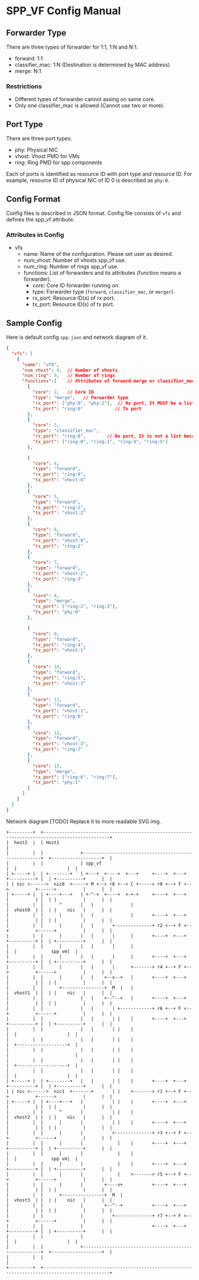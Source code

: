 # SPP_VF Config Manual

## Forwarder Type

There are three types of forwarder for 1:1, 1:N and N:1.

  * forward: 1:1
  * classifier_mac: 1:N (Destination is determined by MAC address)
  * merge: N:1

### Restrictions

  * Different types of forwarder cannot assing on same core.
  * Only one classifier_mac is allowed (Cannot use two or more).

## Port Type

There are three port types.

  * phy: Physical NIC
  * vhost: Vhost PMD for VMs
  * ring: Ring PMD for spp components

Each of ports is identified as resource ID with port type and resource ID.
For example, resource ID of physical NIC of ID 0 is described as `phy:0`.

## Config Format

Config files is described in JSON format.
Config file consists of `vfs` and defines the spp_vf attribute.

### Attributes in Config

  * vfs
    * name: Name of the configuration. Please set user as desired.
    * num_vhost: Number of vhosts spp_vf use.
    * num_ring: Number of rings spp_vf use.
    * functions: List of forwarders and its attributes (function means a forwarder).
      * core: Core ID forwarder running on.
      * type: Forwarder type (`forward`, `classifier_mac`, or `merger`).
      * rx_port: Resource ID(s) of rx port.
      * tx_port: Resource ID(s) of tx port.

## Sample Config

Here is default config `spp.json` and network diagram of it.

```json
{
  "vfs": [
    {
      "name": "vf0",
      "num_vhost": 4,  // Number of vhosts
      "num_ring": 9,   // Number of rings
      "functions":[    // Attributes of forward,merge or classifier_mac
        {
          "core": 2,   // Core ID
          "type": "merge",   // Forwarder type
          "rx_port": ["phy:0", "phy:1"],  // Rx port, It MUST be a list for merge type
          "tx_port": "ring:8"            // Tx port
        },
        {
          "core": 3,
          "type": "classifier_mac",
          "rx_port": "ring:8",        // Rx port, It is not a list because type is classifier_mac
          "tx_port": ["ring:0", "ring:1", "ring:4", "ring:5"]
        },

        {
          "core": 4,
          "type": "forward",
          "rx_port": "ring:0",
          "tx_port": "vhost:0"
        },
        {
          "core": 5,
          "type": "forward",
          "rx_port": "ring:1",
          "tx_port": "vhost:2"
        },
        {
          "core": 6,
          "type": "forward",
          "rx_port": "vhost:0",
          "tx_port": "ring:2"
        },
        {
          "core": 7,
          "type": "forward",
          "rx_port": "vhost:2",
          "tx_port": "ring:3"
        },
        {
          "core": 8,
          "type": "merge",
          "rx_port": ["ring:2", "ring:3"],
          "tx_port": "phy:0"
        },

        {
          "core": 9,
          "type": "forward",
          "rx_port": "ring:4",
          "tx_port": "vhost:1"
        },
        {
          "core": 10,
          "type": "forward",
          "rx_port": "ring:5",
          "tx_port": "vhost:3"
        },
        {
          "core": 11,
          "type": "forward",
          "rx_port": "vhost:1",
          "tx_port": "ring:6"
        },
        {
          "core": 12,
          "type": "forward",
          "rx_port": "vhost:3",
          "tx_port": "ring:7"
        },
        {
          "core": 13,
          "type": "merge",
          "rx_port": ["ring:6", "ring:7"],
          "tx_port": "phy:1"
        }
      ]
    }
  ]
}
```

Network diagram
[TODO] Replace it to more readable SVG img.

```
+---------+  +-----------------------------------------------------------------------------------------------+
|  host2  |  | Host1                                                                                         |
|         |  |              +------------------------------------------------------+  +-------------------+  |
|         |  |              | spp_vf                                               |  |                   |  |
| +-----+ |  | +--------+   | +---+  +----+  +---+     +----+  +---+  +----------+ |  | +----------+      |  |
| | nic <------>  nic0  +-----> M +--> r8 +--> C +-----> r0 +--> F +-->          +------>          |      |  |
| +-----+ |  | +----+---+   | +-^-+  +----+  +-+-+     +----+  +---+  |          | |  | |          |      |  |
|         |  |      ^       |   |              |                      |  vhost0  | |  | |    nic   |      |  |
|         |  |      |       |   |              |       +----+  +---+  |          | |  | |          |      |  |
|         |  |      |       |   |       +--------------+ r2 <--+ F <--+          <------+          |      |  |
|         |  |      |       |   |       |      |       +----+  +---+  +----------+ |  | +----------+      |  |
|         |  |      |       |   |       |      |                                   |  |             spp vm|  |
|         |  |      |       |   |       |      |       +----+  +---+  +----------+ |  | +----------+      |  |
|         |  |      |       |   |       |      +-------> r4 +--+ F +-->          +------>          |      |  |
|         |  |      |       |   |    +--v--+   |       +----+  +---+  |          | |  | |          |      |  |
|         |  |      +----------------+  M  |   |                      |  vhost1  | |  | |    nic   |      |  |
|         |  |              |   |    +--^--+   |       +----+  +---+  |          | |  | |          |      |  |
|         |  |              |   |       | +------------+ r6 +--+ F <--+          <------+          |      |  |
|         |  |              |   |       | |    |       +----+  +---+  +----------+ |  | +----------+      |  |
|         |  |              |   |       | |    |                                   |  |                   |  |
|         |  |              |   |       | |    |                                   |  +-------------------+  |
|         |  |              |   |       | |    |                                   |                         |
|         |  |              |   |       | |    |                                   |  +-------------------+  |
|         |  |              |   |       | |    |                                   |  |                   |  |
| +-----+ |  | +--------+   |   |       | |    |       +----+  +---+  +----------+ |  | +----------+      |  |
| | nic <------>  nic1  +-------+       | |    +-------> r1 +--+ F +-->          +------>          |      |  |
| +-----+ |  | +----+---+   |           | |    |       +----+  +---+  |          | |  | |          |      |  |
|         |  |      ^       |           | |    |                      |  vhost2  | |  | |    nic   |      |  |
|         |  |      |       |           | |    |       +----+  +---+  |          | |  | |          |      |  |
|         |  |      |       |           +--------------+ r3 +--+ F <--+          <------+          |      |  |
|         |  |      |       |             |    |       +----+  +---+  +----------+ |  | +----------+      |  |
|         |  |      |       |             |    |                                   |  |             spp vm|  |
|         |  |      |       |             |    |       +----+  +---+  +----------+ |  | +----------+      |  |
|         |  |      |       |             |    +-------> r5 +--+ F +-->          +------>          |      |  |
|         |  |      |       |        +----v+           +----+  +---+  |          | |  | |          |      |  |
|         |  |      +----------------+  M  |                          |  vhost3  | |  | |    nic   |      |  |
|         |  |              |        +--^--+           +----+  +---+  |          | |  | |          |      |  |
|         |  |              |           +--------------+ r7 +--+ F <--+          <------+          |      |  |
|         |  |              |                          +----+  +---+  +----------+ |  | +----------+      |  |
|         |  |              |                                                      |  |                   |  |
|         |  |              +------------------------------------------------------+  +-------------------+  |
|         |  |                                                                                               |
+---------+  +-----------------------------------------------------------------------------------------------+
```

